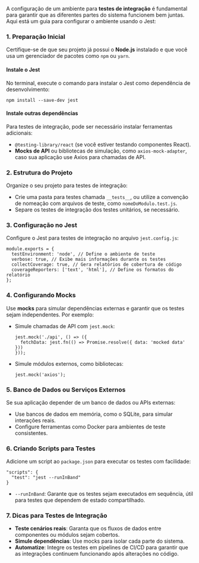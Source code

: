A configuração de um ambiente para **testes de integração** é fundamental para garantir que as diferentes partes do sistema funcionem bem juntas. Aqui está um guia para configurar o ambiente usando o Jest:

### **1. Preparação Inicial**

Certifique-se de que seu projeto já possui o **Node.js** instalado e que você usa um gerenciador de pacotes como `npm` ou `yarn`.

#### **Instale o Jest**

No terminal, execute o comando para instalar o Jest como dependência de desenvolvimento:

```
npm install --save-dev jest
```

#### **Instale outras dependências**

Para testes de integração, pode ser necessário instalar ferramentas adicionais:
- `@testing-library/react` (se você estiver testando componentes React).
- **Mocks de API** ou bibliotecas de simulação, como `axios-mock-adapter`, caso sua aplicação use Axios para chamadas de API.

### **2. Estrutura do Projeto**

Organize o seu projeto para testes de integração:

- Crie uma pasta para testes chamada `__tests__`, ou utilize a convenção de nomeação com arquivos de teste, como `nomeDoModulo.test.js`.
- Separe os testes de integração dos testes unitários, se necessário.

### **3. Configuração no Jest**

Configure o Jest para testes de integração no arquivo `jest.config.js`:

```
module.exports = {
  testEnvironment: 'node', // Define o ambiente de teste
  verbose: true, // Exibe mais informações durante os testes
  collectCoverage: true, // Gera relatórios de cobertura de código
  coverageReporters: ['text', 'html'], // Define os formatos do relatório
};
```

### **4. Configurando Mocks**

Use **mocks** para simular dependências externas e garantir que os testes sejam independentes. Por exemplo:
- Simule chamadas de API com `jest.mock`:

    ```
    jest.mock('./api', () => ({
      fetchData: jest.fn(() => Promise.resolve({ data: 'mocked data' }))
    }));
    ```

- Simule módulos externos, como bibliotecas:

    ```
    jest.mock('axios');
    ```

### **5. Banco de Dados ou Serviços Externos**

Se sua aplicação depender de um banco de dados ou APIs externas:
- Use bancos de dados em memória, como o SQLite, para simular interações reais.
- Configure ferramentas como Docker para ambientes de teste consistentes.

### **6. Criando Scripts para Testes**

Adicione um script ao `package.json` para executar os testes com facilidade:

```
"scripts": {
  "test": "jest --runInBand"
}
```

- `--runInBand`: Garante que os testes sejam executados em sequência, útil para testes que dependem de estado compartilhado.

### **7. Dicas para Testes de Integração**

- **Teste cenários reais**: Garanta que os fluxos de dados entre componentes ou módulos sejam cobertos.
- **Simule dependências**: Use mocks para isolar cada parte do sistema.
- **Automatize**: Integre os testes em pipelines de CI/CD para garantir que as integrações continuem funcionando após alterações no código.

